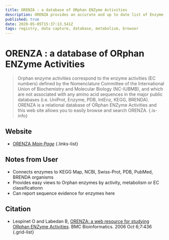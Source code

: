 ```yaml
---
title: ORENZA : a database of ORphan ENZyme Activities
description: ORENZA provides an accurate and up to date list of Enzyme Activities for which no sequences are available in the main sequence protein databases.
published: true
date: 2020-05-05T15:37:13.541Z
tags: registry, data capture, database, metabolism, browser
---
```


# ORENZA : a database of ORphan ENZyme Activities

> Orphan enzyme activities correspond to the enzyme activities (EC numbers) defined by the Nomenclature Committee of the International Union of Biochemistry and Molecular Biology (NC-IUBMB), and which are not associated with any amino acid sequences in the major public databases (i.e. UniProt, Enzyme, PDB, IntEnz, KEGG, BRENDA). 
ORENZA is a relational database of ORphan ENZyme Activities and this web site allows you to easily browse and search ORENZA. 
{.is-info}

## Website
- [ORENZA *Main Page*](http://www.orenza.universite-paris-saclay.fr/)
{.links-list}

## Notes from User
- Connects enzymes to KEGG Map, NCBI, Swiss-Prot, PDB, PubMed, BRENDA organisms
- Provides easy views to Orphan enzymes by activity, metabolism or EC classificationn
- Can report sequence evidence for enzymes here 

## Citation

- Lespinet O and Labedan B, [ORENZA: a web resource for studying ORphan ENZyme Activities](http://www.orenza.universite-paris-saclay.fr/biblio/ORENZA_2006.pdf). BMC Bioinformatics. 2006 Oct 6;7:436
{.grid-list}